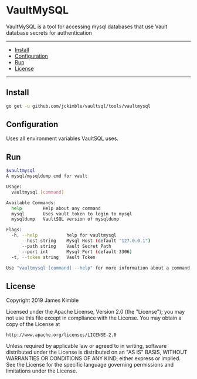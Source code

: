 # VaultMySQL

VaultMySQL is a tool for accessing mysql databases that use Vault database secrets for authentication

---
* [Install](#install)
* [Configuration](#configuration)
* [Run](#run)
* [License](#license)

---

## Install
```sh
go get -u github.com/jckimble/vaultsql/tools/vaultmysql
```

## Configuration
Uses all environment variables VaultSQL uses.

## Run
```sh
$vaultmysql
A mysql/mysqldump cmd for vault

Usage:
  vaultmysql [command]

Available Commands:
  help        Help about any command
  mysql       Uses vault token to login to mysql
  mysqldump   VaultSQL version of mysqldump

Flags:
  -h, --help           help for vaultmysql
      --host string    Mysql Host (default "127.0.0.1")
      --path string    Vault Secret Path
      --port int       Mysql Port (default 3306)
  -t, --token string   Vault Token

Use "vaultmysql [command] --help" for more information about a command.
```

## License

Copyright 2019 James Kimble

Licensed under the Apache License, Version 2.0 (the "License");
you may not use this file except in compliance with the License.
You may obtain a copy of the License at

    http://www.apache.org/licenses/LICENSE-2.0

Unless required by applicable law or agreed to in writing, software
distributed under the License is distributed on an "AS IS" BASIS,
WITHOUT WARRANTIES OR CONDITIONS OF ANY KIND, either express or implied.
See the License for the specific language governing permissions and
limitations under the License.
